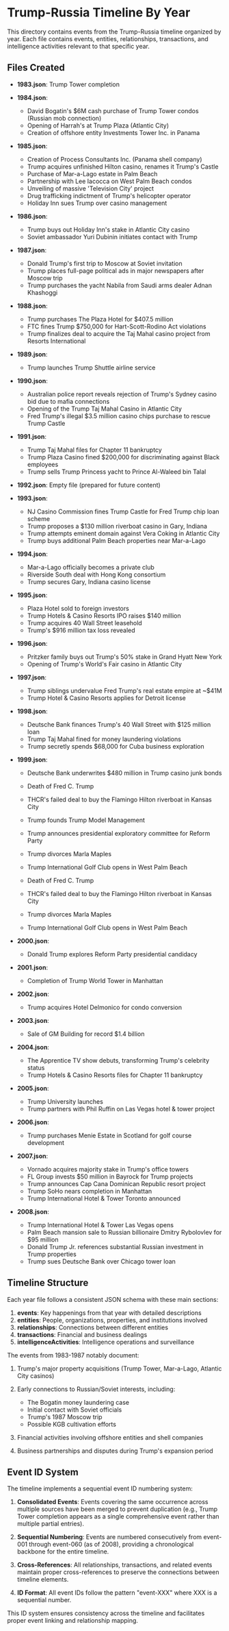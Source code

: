 # Trump-Russia Timeline By Year

This directory contains events from the Trump-Russia timeline organized by year. Each file contains events, entities, relationships, transactions, and intelligence activities relevant to that specific year.

## Files Created

- **1983.json**: Trump Tower completion
- **1984.json**: 
  - David Bogatin's $6M cash purchase of Trump Tower condos (Russian mob connection)
  - Opening of Harrah's at Trump Plaza (Atlantic City)
  - Creation of offshore entity Investments Tower Inc. in Panama

- **1985.json**:
  - Creation of Process Consultants Inc. (Panama shell company)
  - Trump acquires unfinished Hilton casino, renames it Trump's Castle
  - Purchase of Mar-a-Lago estate in Palm Beach
  - Partnership with Lee Iacocca on West Palm Beach condos
  - Unveiling of massive 'Television City' project
  - Drug trafficking indictment of Trump's helicopter operator
  - Holiday Inn sues Trump over casino management

- **1986.json**:
  - Trump buys out Holiday Inn's stake in Atlantic City casino
  - Soviet ambassador Yuri Dubinin initiates contact with Trump

- **1987.json**:
  - Donald Trump's first trip to Moscow at Soviet invitation
  - Trump places full-page political ads in major newspapers after Moscow trip
  - Trump purchases the yacht Nabila from Saudi arms dealer Adnan Khashoggi

- **1988.json**:
  - Trump purchases The Plaza Hotel for $407.5 million
  - FTC fines Trump $750,000 for Hart-Scott-Rodino Act violations
  - Trump finalizes deal to acquire the Taj Mahal casino project from Resorts International

- **1989.json**:
  - Trump launches Trump Shuttle airline service
  
- **1990.json**:
  - Australian police report reveals rejection of Trump's Sydney casino bid due to mafia connections
  - Opening of the Trump Taj Mahal Casino in Atlantic City
  - Fred Trump's illegal $3.5 million casino chips purchase to rescue Trump Castle
  
- **1991.json**:
  - Trump Taj Mahal files for Chapter 11 bankruptcy
  - Trump Plaza Casino fined $200,000 for discriminating against Black employees
  - Trump sells Trump Princess yacht to Prince Al-Waleed bin Talal

- **1992.json**: Empty file (prepared for future content)

- **1993.json**:
  - NJ Casino Commission fines Trump Castle for Fred Trump chip loan scheme
  - Trump proposes a $130 million riverboat casino in Gary, Indiana
  - Trump attempts eminent domain against Vera Coking in Atlantic City
  - Trump buys additional Palm Beach properties near Mar-a-Lago

- **1994.json**:
  - Mar-a-Lago officially becomes a private club
  - Riverside South deal with Hong Kong consortium
  - Trump secures Gary, Indiana casino license

- **1995.json**:
  - Plaza Hotel sold to foreign investors
  - Trump Hotels & Casino Resorts IPO raises $140 million
  - Trump acquires 40 Wall Street leasehold
  - Trump's $916 million tax loss revealed

- **1996.json**:
  - Pritzker family buys out Trump's 50% stake in Grand Hyatt New York
  - Opening of Trump's World's Fair casino in Atlantic City
  
- **1997.json**:
  - Trump siblings undervalue Fred Trump's real estate empire at ~$41M
  - Trump Hotel & Casino Resorts applies for Detroit license
  
- **1998.json**:
  - Deutsche Bank finances Trump's 40 Wall Street with $125 million loan
  - Trump Taj Mahal fined for money laundering violations
  - Trump secretly spends $68,000 for Cuba business exploration

- **1999.json**:
  - Deutsche Bank underwrites $480 million in Trump casino junk bonds
  - Death of Fred C. Trump
  - THCR's failed deal to buy the Flamingo Hilton riverboat in Kansas City
  - Trump founds Trump Model Management
  - Trump announces presidential exploratory committee for Reform Party
  - Trump divorces Marla Maples
  - Trump International Golf Club opens in West Palm Beach

  - Death of Fred C. Trump
  - THCR's failed deal to buy the Flamingo Hilton riverboat in Kansas City
  - Trump divorces Marla Maples
  - Trump International Golf Club opens in West Palm Beach
  
- **2000.json**:
  - Donald Trump explores Reform Party presidential candidacy
  
- **2001.json**:
  - Completion of Trump World Tower in Manhattan
  
- **2002.json**:
  - Trump acquires Hotel Delmonico for condo conversion

- **2003.json**:
  - Sale of GM Building for record $1.4 billion
  
- **2004.json**:
  - The Apprentice TV show debuts, transforming Trump's celebrity status
  - Trump Hotels & Casino Resorts files for Chapter 11 bankruptcy
  
- **2005.json**:
  - Trump University launches
  - Trump partners with Phil Ruffin on Las Vegas hotel & tower project

- **2006.json**:
  - Trump purchases Menie Estate in Scotland for golf course development
  
- **2007.json**:
  - Vornado acquires majority stake in Trump's office towers
  - FL Group invests $50 million in Bayrock for Trump projects
  - Trump announces Cap Cana Dominican Republic resort project
  - Trump SoHo nears completion in Manhattan
  - Trump International Hotel & Tower Toronto announced
  
- **2008.json**:
  - Trump International Hotel & Tower Las Vegas opens
  - Palm Beach mansion sale to Russian billionaire Dmitry Rybolovlev for $95 million
  - Donald Trump Jr. references substantial Russian investment in Trump properties
  - Trump sues Deutsche Bank over Chicago tower loan

## Timeline Structure

Each year file follows a consistent JSON schema with these main sections:

1. **events**: Key happenings from that year with detailed descriptions
2. **entities**: People, organizations, properties, and institutions involved
3. **relationships**: Connections between different entities
4. **transactions**: Financial and business dealings
5. **intelligenceActivities**: Intelligence operations and surveillance 

The events from 1983-1987 notably document:

1. Trump's major property acquisitions (Trump Tower, Mar-a-Lago, Atlantic City casinos)
2. Early connections to Russian/Soviet interests, including:
   - The Bogatin money laundering case
   - Initial contact with Soviet officials
   - Trump's 1987 Moscow trip
   - Possible KGB cultivation efforts

3. Financial activities involving offshore entities and shell companies
4. Business partnerships and disputes during Trump's expansion period

## Event ID System

The timeline implements a sequential event ID numbering system:

1. **Consolidated Events**: Events covering the same occurrence across multiple sources have been merged to prevent duplication (e.g., Trump Tower completion appears as a single comprehensive event rather than multiple partial entries).

2. **Sequential Numbering**: Events are numbered consecutively from event-001 through event-060 (as of 2008), providing a chronological backbone for the entire timeline.

3. **Cross-References**: All relationships, transactions, and related events maintain proper cross-references to preserve the connections between timeline elements.

4. **ID Format**: All event IDs follow the pattern "event-XXX" where XXX is a sequential number.

This ID system ensures consistency across the timeline and facilitates proper event linking and relationship mapping.
